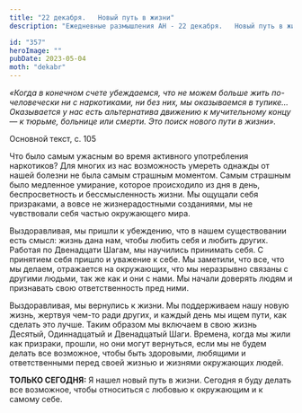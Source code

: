 ```yaml
---
title: "22 декабря.   Новый путь в жизни"
description: "Ежедневные размышления АН - 22 декабря.   Новый путь в жизни"

id: "357"
heroImage: ""
pubDate: 2023-05-04
moth: "dekabr"
---
```


_«Когда в конечном счете убеждаемся, что не можем больше жить по-человечески
ни с наркотиками, ни без них, мы оказываемся в тупике… Оказывается у нас есть
альтернатива движению к мучительному концу — к тюрьме, больнице или смерти.
Это поиск нового пути в жизни»._

Основной текст, с. 105

Что было самым ужасным во время активного употребления наркотиков? Для многих
из нас возможность умереть однажды от нашей болезни не была самым страшным
моментом. Самым страшным было медленное умирание, которое происходило из дня в
день, беспросветность и бессмысленность жизни. Мы ощущали себя призраками, а
вовсе не жизнерадостными созданиями, мы не чувствовали себя частью окружающего
мира.

Выздоравливая, мы пришли к убеждению, что в нашем существовании есть смысл:
жизнь дана нам, чтобы любить себя и любить других. Работая по Двенадцати
Шагам, мы научились принимать себя. С принятием себя пришло и уважение к себе.
Мы заметили, что все, что мы делаем, отражается на окружающих, что мы
неразрывно связаны с другими людьми, так же как и они с нами. Мы начали
доверять людям и признавать свою ответственность пред ними.

Выздоравливая, мы вернулись к жизни. Мы поддерживаем нашу новую жизнь, жертвуя
чем-то ради других, и каждый день мы ищем пути, как сделать это лучше. Таким
образом мы включаем в свою жизнь Десятый, Одиннадцатый и Двенадцатый Шаги.
Времена, когда мы жили как призраки, прошли, но они могут вернуться, если мы
не будем делать все возможное, чтобы быть здоровыми, любящими и ответственными
перед своей жизнью и жизнями окружающих людей.

**ТОЛЬКО СЕГОДНЯ:** Я нашел новый путь в жизни. Сегодня я буду делать все
возможное, чтобы относиться с любовью к окружающим и к самому себе.
